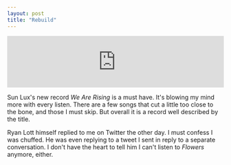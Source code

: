 ```yaml
---
layout: post
title: "Rebuild"
---
```


<iframe style="border: 0; width: 100%; height: 120px;" src="https://bandcamp.com/EmbeddedPlayer/album=2851676411/size=large/bgcol=ffffff/linkcol=0687f5/tracklist=false/artwork=small/track=2868174850/transparent=true/" seamless><a href="http://sonlux.bandcamp.com/album/we-are-rising">We Are Rising by Son Lux</a></iframe>

Sun Lux's new record _We Are Rising_ is a must have. It's blowing my mind more with every listen. There are a few songs that cut a little too close to the bone, and those I must skip. But overall it is a record well described by the title.

<p class="postscript">Ryan Lott himself replied to me on Twitter the other day. I must confess I was chuffed. He was even replying to a tweet I sent in reply to a separate conversation. I don't have the heart to tell him I can't listen to <em>Flowers</em> anymore, either.</p>
